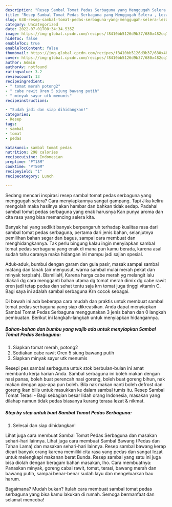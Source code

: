 ```yaml
---
description: "Resep Sambal Tomat Pedas Serbaguna yang Menggugah Selera , Lezat"
title: "Resep Sambal Tomat Pedas Serbaguna yang Menggugah Selera , Lezat"
slug: 638-resep-sambal-tomat-pedas-serbaguna-yang-menggugah-selera-lezat
category: Uncategorized
date: 2022-07-01T08:34:34.535Z
image: https://img-global.cpcdn.com/recipes/f8410bb5126d9b37/680x482cq70/sambal-tomat-pedas-serbaguna-foto-resep-utama.jpg
hideToc: false
enableToc: true
enableTocContent: false
thumbnail: https://img-global.cpcdn.com/recipes/f8410bb5126d9b37/680x482cq70/sambal-tomat-pedas-serbaguna-foto-resep-utama.jpg
cover: https://img-global.cpcdn.com/recipes/f8410bb5126d9b37/680x482cq70/sambal-tomat-pedas-serbaguna-foto-resep-utama.jpg
author: Admin
authorAv: notfound
ratingvalue: 3.2
reviewcount: 13
recipeingredient:
- " tomat merah potong2"
- " cabe rawit Oren 5 siung bawang putih"
- " minyak sayur utk menumis"
recipeinstructions:

- "Sudah jadi dan siap dihidangkan!"
categories:
- Resep
tags:
- sambal
- tomat
- pedas

katakunci: sambal tomat pedas 
nutrition: 298 calories
recipecuisine: Indonesian
preptime: "PT18M"
cooktime: "PT50M"
recipeyield: "1"
recipecategory: Lunch

---
```



Sedang mencari inspirasi resep sambal tomat pedas serbaguna yang menggugah selera? Cara menyiapkannya sangat gampang. Tapi Jika keliru mengolah maka hasilnya akan hambar dan bahkan tidak sedap. Padahal sambal tomat pedas serbaguna yang enak harusnya Kan punya aroma dan cita rasa yang bisa memancing selera kita.


Banyak hal yang sedikit banyak berpengaruh terhadap kualitas rasa dari sambal tomat pedas serbaguna, pertama dari jenis bahan, selanjutnya pemilihan bahan segar dan bagus, sampai cara membuat dan menghidangkannya. Tak perlu bingung kalau ingin menyiapkan sambal tomat pedas serbaguna yang enak di mana pun kamu berada, karena asal sudah tahu caranya maka hidangan ini mampu jadi sajian spesial.

Aduk-aduk, bumbui dengan garam dan gula pasir, masak sampai sambal matang dan tanak (air menyusut, warna sambal mulai merah pekat dan minyak terpisah). BismillaH, Karena harga cabe merah yg melangit lalu diakali dg cara mengganti bahan utama dg tomat merah dimix dg cabe rawit oren jadi tetap pedas dan sehat tentu saja krn tomat juga tinggi vitamin C. Bagi saya ini adalah sambal serbaguna Krn cocok sebagai.


Di bawah ini ada beberapa cara mudah dan praktis untuk membuat sambal tomat pedas serbaguna yang siap dikreasikan. Anda dapat menyiapkan Sambal Tomat Pedas Serbaguna menggunakan 3 jenis bahan dan 0 langkah pembuatan. Berikut ini langkah-langkah untuk menyiapkan hidangannya.

<!--inarticleads1-->

##### Bahan-bahan dan bumbu yang wajib ada untuk menyiapkan Sambal Tomat Pedas Serbaguna:

1. Siapkan  tomat merah, potong2
1. Sediakan  cabe rawit Oren 5 siung bawang putih
1. Siapkan  minyak sayur utk menumis


Resepi pes sambal serbaguna untuk stok berbulan-bulan ini amat membantu kerja harian Anda. Sambal serbaguna ini boleh makan dengan nasi panas, boleh buat perencah nasi goreng, boleh buat goreng bihun, nak makan dengan apa-apa pun boleh. Bila nak makan nanti boleh defrost dan goreng ikan bilis untuk masukkan ke dalam sambal tumis itu. Resep Sambal Tomat Terasi - Bagi sebagian besar lidah orang Indonesia, masakan yang dilahap namun tidak pedas biasanya kurang terasa lezat &amp; nikmat. 

<!--inarticleads2-->

##### Step by step untuk buat Sambal Tomat Pedas Serbaguna:


1. Selesai dan siap dihidangkan!

Lihat juga cara membuat Sambal Tomat Pedas Serbaguna dan masakan sehari-hari lainnya. Lihat juga cara membuat Sambal Bawang (Pedas dan Tahan Lama) dan masakan sehari-hari lainnya. Resep sambal bawang kerap dicari banyak orang karena memiliki cita rasa yang pedas dan sangat lezat untuk melengkapi makanan berat Bunda. Resep sambal yang satu ini juga bisa diolah dengan beragam bahan masakan, lho. Cara membuatnya: Panaskan minyak, goreng cabai rawit, tomat, terasi, bawang merah dan bawang putih, sampai benar-benar sudah layu dan mengeluarkan bau harum. 

Bagaimana? Mudah bukan? Itulah cara membuat sambal tomat pedas serbaguna yang bisa kamu lakukan di rumah. Semoga bermanfaat dan selamat mencoba!
